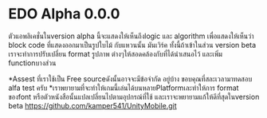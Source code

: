 # EDO Alpha 0.0.0
ตัวแอพลิเคชั่นในversion alpha นี้จะแสดงให้เห็นถึงlogic
 และ algorithm เพื่อแสดงให้เห็นว่า block code 
ที่แสดงออกมาเป็นรูปใบไม้ กับแหวนนั้น มันเวิร์ค ทั้งนี้ถ้าเข้าในส่วน
version beta เราจะทำการปรับเปลี่ยน format รูปภาพ
ต่างๆให้สอดคล้องกับที่ได้นำเสนอไว้ และเพิ่ม functionบางส่วน

*Assest ที่เราใช้เป็น Free sourceดังนั้นอาจจะมีข้อจำกัด
อยู่บ้าง ขอบคุณที่สละเวลามาทดสอบ alfa test ครับ
*เราพยายามที่จะทำให้เกมนี้เล่นได้บนหลายPlatformเละทำให้การ
format ของfont หรือตัวหนังสือนั้นแปลเปลี่ยนไปตามอุปกรณ์ที่ใช้
และเราจะพยายามแก้ให้ดีที่สุดในversion beta
https://github.com/kamper541/UnityMobile.git
